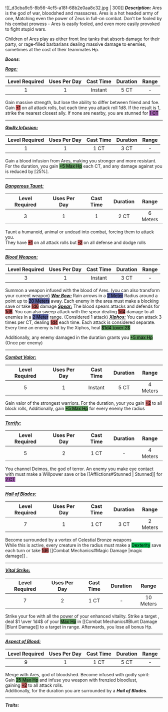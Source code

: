 ![[_d3cba9c5-8b56-4cf5-a18f-68b2e0aa8c32.jpg | 300]]
***Description:***
Ares is the god of war, bloodshed and massacres.
Ares is a hot headed army of one, Matching even the power of Zeus in full-on combat.
Don't be fooled by his combat prowess - Ares is easily fooled, and even more easily provoked to fight stupid wars.

Children of Ares play as either front line tanks that absorb damage for their party, or rage-filled barbarians dealing massive damage to enemies, sometimes at the cost of their teammates Hp.

***Boons***:

<b><ins><i>Rage:</i></ins></b>

| Level Required | Uses Per Day | Cast Time | Duration | Range |
|:--------------:|:------------:|:---------:|:--------:|:-----:|
|       1        |      1       |  Instant  |   5 CT   |   -   | 

Gain massive strength, but lose the ability to differ between friend and foe. <br> Gain <mark style="background: #9E0000A6;">+1</mark> on all attack rolls, but each time you attack roll 1d8. 
If the result is 1, strike the nearest closest ally. If none are nearby, you are stunned for <mark style="background: #620075A6;">1 CT</mark>

------------------
<b><ins><i>Godly Infusion:</i></ins></b>

| Level Required | Uses Per Day | Cast Time | Duration | Range |
|:--------------:|:------------:|:---------:|:--------:|:-----:|
|       1        |      1       |   1 CT    |   3 CT   |   -   | 

Gain a blood infusion from Ares, making you stronger and more resistant.
For the duration, you gain <mark style="background: #045B00A6;">+5 Max Hp</mark> each CT, 
and any damage against you is reduced by $\lceil25\%\rceil$.

------------------
<b><ins><i>Dangerous Taunt:</i></ins></b>

| Level Required | Uses Per Day | Cast Time | Duration |   Range   |
|:--------------:|:------------:|:---------:|:--------:|:---------:|
|       3        |      1       |     1     |   2 CT   | 6 Meters | 

Taunt a humanoid, animal or undead into combat, forcing them to attack you.  
They have <mark style="background: #930000A6;">+1</mark> on all attack rolls but <mark style="background: #930000A6;">-2</mark> on all defense and dodge rolls

------------------
<b><ins><i>Blood Weapon:</i></ins></b>

| Level Required | Uses Per Day | Cast Time | Duration | Range |
|:--------------:|:------------:|:---------:|:--------:|:-----:|
|       3        |      1       |  Instant  |   3 CT   |   -   | 

Summon a weapon infused with the blood of Ares.
(you can also transform your current weapon)
<b><ins><i>War Bow:</i></ins></b>
Rain arrows in a <mark style="background: #000B67A6;">2 Meter</mark> Radius around a point up to <mark style="background: #000B67A6;">20 Meters</mark> away.
Each enemy in the area must make a blocking save or take <mark style="background: #930000A6;">1d6</mark> damage
<b><ins><i>Spear:</i></ins></b>
The blood spears attacks and defends for <mark style="background: #930000A6;">1d8</mark>. 
You can also sweep attack with the spear dealing <mark style="background: #930000A6;">1d4</mark> damage to all enemies in a <mark style="background: #000B67A6;">2 Meter</mark> range.
(Considered 1 attack)
<b><ins><i>Xiphos:</i></ins></b>
You can attack 3 times per CT, dealing <mark style="background: #930000A6;">1d4</mark> each time.
Each attack is considered separate.
Every time an enemy is hit by the Xiphos, heal <mark style="background: #045B00A6;">$1d4 \over 2$ </mark>

Additionally, any enemy damaged in the duration grants you <mark style="background: #045B00A6;">+5 max Hp</mark>
(Once per enemy)

------------------
<b><ins><i>Combat Valor:</i></ins></b>

| Level Required | Uses Per Day | Cast Time | Duration |  Range   |
|:--------------:|:------------:|:---------:|:--------:|:--------:|
|       5        |      1       |  Instant  |   5 CT   | 4 Meters | 

Gain valor of the strongest warriors.
For the duration, your you gain <mark style="background: #930000A6;">+2</mark> to all block rolls,
Additionally, gain <mark style="background: #045B00A6;">+5 Max Hp</mark> for every enemy the radius

------------------
<b><ins><i>Terrify:</i></ins></b>

| Level Required | Uses Per Day | Cast Time | Duration |   Range   |
|:--------------:|:------------:|:---------:|:--------:|:---------:|
|       5        |      2       |   1 CT    |    -     | 4 Meters | 

You channel Deimos, the god of terror.
An enemy you make eye contact with must make a Willpower save or be [[Afflictions#Stunned | Stunned]] for <mark style="background: #620075A6;">2 CT</mark>

------------------
<b><ins><i>Hail of Blades:</i></ins></b>

| Level Required | Uses Per Day | Cast Time | Duration |   Range   |
|:--------------:|:------------:|:---------:|:--------:|:---------:|
|       7        |      1       |   1 CT    |   3 CT   | 2 Meters | 

Become surrounded by a vortex of Celestial Bronze weapons  
While this is active, every creature in the radius must make a <mark style="background: #00BB4D;">Dexterity</mark> save each turn or take <mark style="background: #930000A6;">1d6</mark> [[Combat Mechanics#Magic Damage |magic damage]] .

------------------
<b><ins><i>Vital Strike:</i></ins></b>

| Level Required | Uses Per Day | Cast Time | Duration |   Range   |
|:--------------:|:------------:|:---------:|:--------:|:---------:|
|       7        |      2       |   1 CT    |    -     | 10 Meters | 

Strike your foe with all the power of your enhanced vitality.
Strike a target , deal $1 \over 1d4$ of your <mark style="background: #045B00A6;">Max Hp</mark> in [[Combat Mechanics#Blunt Damage |Blunt Damage]] to a target in range.
Afterwards, you lose all bonus Hp.

------------------
<b><ins><i>Aspect of Blood:</i></ins></b>

| Level Required | Uses Per Day | Cast Time | Duration | Range |
|:--------------:|:------------:|:---------:|:--------:|:-----:|
|       9       |      1       |   1 CT    |   5 CT   |   -   | 
Merge with Ares, god of bloodshed. 
Become infused with godly spirit:  
Gain <mark style="background: #045B00A6;">25 Max Hp</mark> and infuse you weapon with frenzied bloodlust, gaining <mark style="background: #930000A6;">+2</mark> to all attack rolls.  
Additionally, for the duration you are surrounded by a ***Hail of Blades***.

------------------



***Traits:***  

